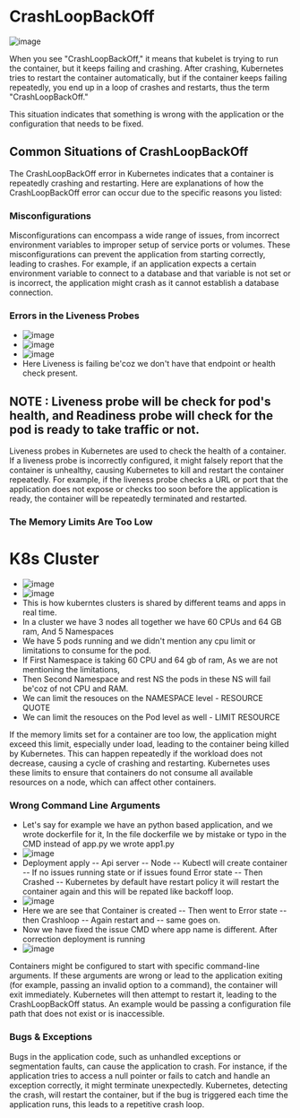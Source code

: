 # CrashLoopBackOff

![image](https://github.com/pavankumar0077/kubernetes-troubleshooting-zero-to-hero/assets/40380941/a0961c84-6ae3-47c4-b052-f091e8f9fdeb)

When you see "CrashLoopBackOff," it means that kubelet is trying to run the container, but it keeps failing and crashing. After crashing, Kubernetes tries to restart the container automatically, but if the container keeps failing repeatedly, you end up in a loop of crashes and restarts, thus the term "CrashLoopBackOff." 

This situation indicates that something is wrong with the application or the configuration that needs to be fixed.

## Common Situations of CrashLoopBackOff

The CrashLoopBackOff error in Kubernetes indicates that a container is repeatedly crashing and restarting. Here are explanations of how the CrashLoopBackOff error can occur due to the specific reasons you listed:

### Misconfigurations

Misconfigurations can encompass a wide range of issues, from incorrect environment variables to improper setup of service ports or volumes. These misconfigurations can prevent the application from starting correctly, leading to crashes. For example, if an application expects a certain environment variable to connect to a database and that variable is not set or is incorrect, the application might crash as it cannot establish a database connection.

### Errors in the Liveness Probes

- ![image](https://github.com/pavankumar0077/kubernetes-troubleshooting-zero-to-hero/assets/40380941/2ed445b7-c984-480c-908c-348eb4b127c1)
- ![image](https://github.com/pavankumar0077/kubernetes-troubleshooting-zero-to-hero/assets/40380941/0a5eeb3c-1039-4ad2-b858-7f6ad442755c)
- ![image](https://github.com/pavankumar0077/kubernetes-troubleshooting-zero-to-hero/assets/40380941/ced96630-7bde-4272-a687-81b539eb8fa3)
- Here Liveness is failing be'coz we don't have that endpoint or health check present.
## NOTE : Liveness probe will be check for pod's health, and Readiness probe will check for the pod is ready to take traffic or not.

Liveness probes in Kubernetes are used to check the health of a container. If a liveness probe is incorrectly configured, it might falsely report that the container is unhealthy, causing Kubernetes to kill and restart the container repeatedly. For example, if the liveness probe checks a URL or port that the application does not expose or checks too soon before the application is ready, the container will be repeatedly terminated and restarted.

### The Memory Limits Are Too Low
K8s Cluster
==
- ![image](https://github.com/pavankumar0077/kubernetes-troubleshooting-zero-to-hero/assets/40380941/ac336c61-75ad-4186-b083-b1f32d5b1595)
- ![image](https://github.com/pavankumar0077/kubernetes-troubleshooting-zero-to-hero/assets/40380941/7cfc44f0-c660-4ecb-b145-7e5400af89f6)
- This is how kuberntes clusters is shared by different teams and apps in real time.
- In a cluster we have 3 nodes all together we have 60 CPUs and 64 GB ram, And 5 Namespaces
- We have 5 pods running and we didn't mention any cpu limit or limitations to consume for the pod.
- If First Namespace is taking 60 CPU and 64 gb of ram, As we are not mentioning the limitations,
- Then Second Namespace and rest NS the pods in these NS will fail be'coz of not CPU and RAM.
- We can limit the resouces on the NAMESPACE level - RESOURCE QUOTE
- We can limit the resouces on the Pod level as well - LIMIT RESOURCE
  
If the memory limits set for a container are too low, the application might exceed this limit, especially under load, leading to the container being killed by Kubernetes. This can happen repeatedly if the workload does not decrease, causing a cycle of crashing and restarting. Kubernetes uses these limits to ensure that containers do not consume all available resources on a node, which can affect other containers.
  
### Wrong Command Line Arguments

- Let's say for example we have an python based application, and we wrote dockerfile for it, In the file dockerfile we by mistake or typo in the CMD instead of app.py we wrote app1.py
- ![image](https://github.com/pavankumar0077/kubernetes-troubleshooting-zero-to-hero/assets/40380941/bf53b263-1188-43b9-a1bc-09058ba8d551)
- Deployment apply -- Api server -- Node -- Kubectl will create container -- If no issues running state or if issues found Error state -- Then Crashed -- Kubernetes by default have restart policy it will restart the container again and this will be repated like backoff loop.
- ![image](https://github.com/pavankumar0077/kubernetes-troubleshooting-zero-to-hero/assets/40380941/20aa7e51-de9b-419c-91a0-74b55e2fa911)
- Here we are see that Container is created -- Then went to Error state -- then Crashloop -- Again restart and -- same goes on.
- Now we have fixed the issue CMD where app name is different. After correction deployment is running
- ![image](https://github.com/pavankumar0077/kubernetes-troubleshooting-zero-to-hero/assets/40380941/15909b36-5ae8-4d6d-9718-f41e88d7c4ae)


Containers might be configured to start with specific command-line arguments. If these arguments are wrong or lead to the application exiting (for example, passing an invalid option to a command), the container will exit immediately. Kubernetes will then attempt to restart it, leading to the CrashLoopBackOff status. An example would be passing a configuration file path that does not exist or is inaccessible.

### Bugs & Exceptions

Bugs in the application code, such as unhandled exceptions or segmentation faults, can cause the application to crash. For instance, if the application tries to access a null pointer or fails to catch and handle an exception correctly, it might terminate unexpectedly. Kubernetes, detecting the crash, will restart the container, but if the bug is triggered each time the application runs, this leads to a repetitive crash loop.
